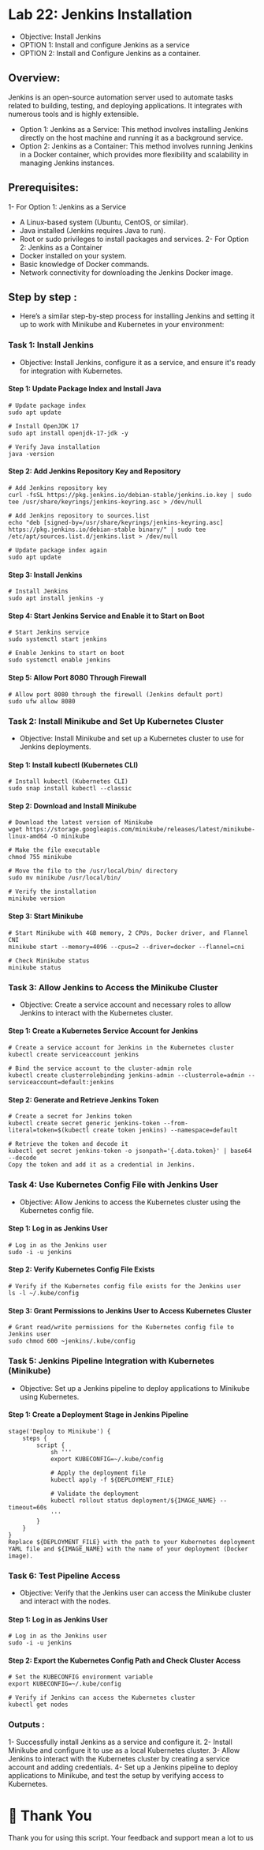 # Lab 22: Jenkins Installation
 - Objective: Install Jenkins
 - OPTION 1: Install and configure Jenkins as a service
 - OPTION 2: Install and Configure Jenkins as a container.
## Overview:
Jenkins is an open-source automation server used to automate tasks related to building, testing, and deploying applications. It integrates with numerous tools and is highly extensible.

 - Option 1: Jenkins as a Service: This method involves installing Jenkins directly on the host machine and running it as a background service.
 - Option 2: Jenkins as a Container: This method involves running Jenkins in a Docker container, which provides more flexibility and scalability in managing Jenkins instances.
## Prerequisites:
1- For Option 1: Jenkins as a Service
 - A Linux-based system (Ubuntu, CentOS, or similar).
 - Java installed (Jenkins requires Java to run).
 - Root or sudo privileges to install packages and services.
2- For Option 2: Jenkins as a Container
 - Docker installed on your system.
 - Basic knowledge of Docker commands.
 - Network connectivity for downloading the Jenkins Docker image.
## Step by step :
 - Here’s a similar step-by-step process for installing Jenkins and setting it up to work with Minikube and Kubernetes in your environment:
### Task 1: Install Jenkins
 - Objective: Install Jenkins, configure it as a service, and ensure it's ready for integration with Kubernetes.
#### Step 1: Update Package Index and Install Java
```
# Update package index
sudo apt update

# Install OpenJDK 17
sudo apt install openjdk-17-jdk -y

# Verify Java installation
java -version
```
#### Step 2: Add Jenkins Repository Key and Repository
```
# Add Jenkins repository key
curl -fsSL https://pkg.jenkins.io/debian-stable/jenkins.io.key | sudo tee /usr/share/keyrings/jenkins-keyring.asc > /dev/null

# Add Jenkins repository to sources.list
echo "deb [signed-by=/usr/share/keyrings/jenkins-keyring.asc] https://pkg.jenkins.io/debian-stable binary/" | sudo tee /etc/apt/sources.list.d/jenkins.list > /dev/null

# Update package index again
sudo apt update
```
#### Step 3: Install Jenkins
```
# Install Jenkins
sudo apt install jenkins -y
```
#### Step 4: Start Jenkins Service and Enable it to Start on Boot
```
# Start Jenkins service
sudo systemctl start jenkins

# Enable Jenkins to start on boot
sudo systemctl enable jenkins
```
#### Step 5: Allow Port 8080 Through Firewall
```
# Allow port 8080 through the firewall (Jenkins default port)
sudo ufw allow 8080
```
### Task 2: Install Minikube and Set Up Kubernetes Cluster
 - Objective: Install Minikube and set up a Kubernetes cluster to use for Jenkins deployments.
#### Step 1: Install kubectl (Kubernetes CLI)
```
# Install kubectl (Kubernetes CLI)
sudo snap install kubectl --classic
```
#### Step 2: Download and Install Minikube
```
# Download the latest version of Minikube
wget https://storage.googleapis.com/minikube/releases/latest/minikube-linux-amd64 -O minikube

# Make the file executable
chmod 755 minikube

# Move the file to the /usr/local/bin/ directory
sudo mv minikube /usr/local/bin/

# Verify the installation
minikube version
```
#### Step 3: Start Minikube
```
# Start Minikube with 4GB memory, 2 CPUs, Docker driver, and Flannel CNI
minikube start --memory=4096 --cpus=2 --driver=docker --flannel=cni

# Check Minikube status
minikube status
```
### Task 3: Allow Jenkins to Access the Minikube Cluster
 - Objective: Create a service account and necessary roles to allow Jenkins to interact with the Kubernetes cluster.
#### Step 1: Create a Kubernetes Service Account for Jenkins
```
# Create a service account for Jenkins in the Kubernetes cluster
kubectl create serviceaccount jenkins

# Bind the service account to the cluster-admin role
kubectl create clusterrolebinding jenkins-admin --clusterrole=admin --serviceaccount=default:jenkins
```
#### Step 2: Generate and Retrieve Jenkins Token
```
# Create a secret for Jenkins token
kubectl create secret generic jenkins-token --from-literal=token=$(kubectl create token jenkins) --namespace=default

# Retrieve the token and decode it
kubectl get secret jenkins-token -o jsonpath='{.data.token}' | base64 --decode
Copy the token and add it as a credential in Jenkins.
```
### Task 4: Use Kubernetes Config File with Jenkins User
 - Objective: Allow Jenkins to access the Kubernetes cluster using the Kubernetes config file.
#### Step 1: Log in as Jenkins User
```
# Log in as the Jenkins user
sudo -i -u jenkins
```
#### Step 2: Verify Kubernetes Config File Exists
```
# Verify if the Kubernetes config file exists for the Jenkins user
ls -l ~/.kube/config
```
#### Step 3: Grant Permissions to Jenkins User to Access Kubernetes Cluster
```
# Grant read/write permissions for the Kubernetes config file to Jenkins user
sudo chmod 600 ~jenkins/.kube/config
```
### Task 5: Jenkins Pipeline Integration with Kubernetes (Minikube)
 - Objective: Set up a Jenkins pipeline to deploy applications to Minikube using Kubernetes.
#### Step 1: Create a Deployment Stage in Jenkins Pipeline
```
stage('Deploy to Minikube') {
    steps {
        script {
            sh '''
            export KUBECONFIG=~/.kube/config

            # Apply the deployment file
            kubectl apply -f ${DEPLOYMENT_FILE}

            # Validate the deployment
            kubectl rollout status deployment/${IMAGE_NAME} --timeout=60s
            '''
        }
    }
}
Replace ${DEPLOYMENT_FILE} with the path to your Kubernetes deployment YAML file and ${IMAGE_NAME} with the name of your deployment (Docker image).
```
### Task 6: Test Pipeline Access
 - Objective: Verify that the Jenkins user can access the Minikube cluster and interact with the nodes.
#### Step 1: Log in as Jenkins User
```
# Log in as the Jenkins user
sudo -i -u jenkins
```
#### Step 2: Export the Kubernetes Config Path and Check Cluster Access
```
# Set the KUBECONFIG environment variable
export KUBECONFIG=~/.kube/config

# Verify if Jenkins can access the Kubernetes cluster
kubectl get nodes
```
### Outputs :
1- Successfully install Jenkins as a service and configure it.
2- Install Minikube and configure it to use as a local Kubernetes cluster.
3- Allow Jenkins to interact with the Kubernetes cluster by creating a service account and adding credentials.
4- Set up a Jenkins pipeline to deploy applications to Minikube, and test the setup by verifying access to Kubernetes.
# 🙏 Thank You
Thank you for using this script. Your feedback and support mean a lot to us
